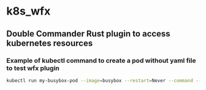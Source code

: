 # k8s_wfx
## Double Commander Rust plugin to access kubernetes resources


### Example of kubectl command to create a pod without yaml file to test wfx plugin

```bash
kubectl run my-busybox-pod --image=busybox --restart=Never --command -- /bin/sh -c "sleep 3600"
```
